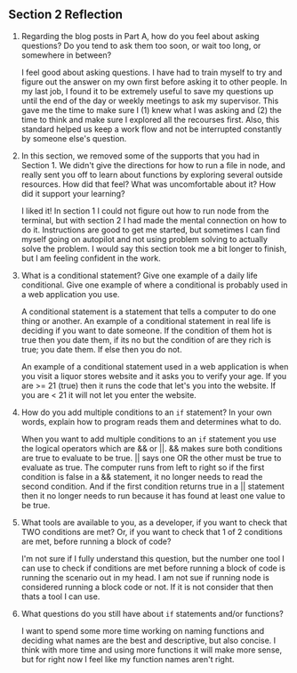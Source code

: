 ## Section 2 Reflection

1. Regarding the blog posts in Part A, how do you feel about asking questions? Do you tend to ask them too soon, or wait too long, or somewhere in between?

    I feel good about asking questions. I have had to train myself to try and figure out the answer on my own first before asking it to other people. In my last job, I found it to be extremely useful to save my questions up until the end of the day or weekly meetings to ask my supervisor. This gave me the time to make sure I (1) knew what I was asking and (2) the time to think and make sure I explored all the recourses first. Also, this standard helped us keep a work flow and not be interrupted constantly by someone else's question.

2. In this section, we removed some of the supports that you had in Section 1. We didn't give the directions for how to run a file in node, and really sent you off to learn about functions by exploring several outside resources. How did that feel? What was uncomfortable about it? How did it support your learning?

    I liked it! In section 1 I could not figure out how to run node from the terminal, but with section 2 I had made the mental connection on how to do it. Instructions are good to get me started, but sometimes I can find myself going on autopilot and not using problem solving to actually solve the problem. I would say this section took me a bit longer to finish, but I am feeling confident in the work.

3. What is a conditional statement? Give one example of a daily life conditional. Give one example of where a conditional is probably used in a web application you use.

    A conditional statement is a statement that tells a computer to do one thing or another. An example of a conditional statement in real life is deciding if you want to date someone. If the condition of them hot is true then you date them, if its no but the condition of are they rich is true; you date them. If else then you do not.

    An example of a conditional statement used in a web application is when you visit a liquor stores website and it asks you to verify your age. If you are >= 21 (true) then it runs the code that let's you into the website. If you are < 21 it will not let you enter the website.

4. How do you add multiple conditions to an `if` statement? In your own words, explain how to program reads them and determines what to do.

    When you want to add multiple conditions to an `if` statement you use the logical operators which are && or ||. && makes sure both conditions are true to evaluate to be true. || says one OR the other must be true to evaluate as true. The computer runs from left to right so if the first condition is false in a && statement, it no longer needs to read the second condition. And if the first condition returns true in a || statement then it no longer needs to run because it has found at least one value to be true.

5. What tools are available to you, as a developer, if you want to check that TWO conditions are met? Or, if you want to check that 1 of 2 conditions are met, before running a block of code?

    I'm not sure if I fully understand this question, but the number one tool I can use to check if conditions are met before running a block of code is running the scenario out in my head. I am not sue if running node is considered running a block code or not. If it is not consider that then thats a tool I can use.

6. What questions do you still have about `if` statements and/or functions?

    I want to spend some more time working on naming functions and deciding what names are the best and descriptive, but also concise. I think with more time and using more functions it will make more sense, but for right now I feel like my function names aren't right.
